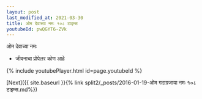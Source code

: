 ```yaml
---
layout: post
last_modified_at: 2021-03-30
title: ओम देवाच्या नमः १०८ टाइम्स
youtubeId: pwQGYT6-ZVk
---
```

 
 
 ओम देवाच्या नमः  
 
 -  जीवनाचा प्रोपेलर कोण आहे 
 
  
 
  
 
 
 
 
 
 


{% include youtubePlayer.html id=page.youtubeId %}
 
[Next]({{ site.baseurl }}{% link  split2/_posts/2016-01-19-ओम गदाग्रजाया नमः १०८ टाइम्स.md%})
 
